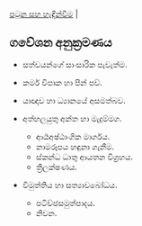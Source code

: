 [පටුන සහ හැඳින්වීම](/index.md) |

## ගවේශන අනුක්‍රමණය

- සත්වයන්ගේ සාංසාරික පැවැත්ම.

- කර්ම විපාක හා පින් පව්.

- යාඥාව හා ධ්‍යානයේ අසමත්බව.

- අත්හලයුතු අන්ත හා මැදුම්මග.
	- ආර්‍යඅෂ්ඨාංගික මාර්ගය.
	- නාමරූපය හඳුනා ගැනීම.
	- ස්කන්ධ ධාතු ආයතන විග්‍රහය.
	- ත්‍රිලක්ෂණය.

- විමුත්තිය හා සත්‍යාවබෝධය.
	- පටිච්ඡසමුත්පාදය.
	- නිවන.
